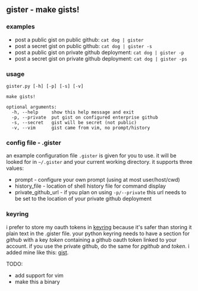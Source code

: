 ## gister - make gists!

### examples
* post a public gist on public github:
`cat dog | gister`
* post a secret gist on public github:
`cat dog | gister -s`
* post a public gist on private github deployment:
`cat dog | gister -p`
* post a secret gist on private github deployment:
`cat dog | gister -ps`

### usage
    gister.py [-h] [-p] [-s] [-v]

    make gists!

    optional arguments:
      -h, --help     show this help message and exit
      -p, --private  put gist on configured enterprise github
      -s, --secret   gist will be secret (not public)
      -v, --vim      gist came from vim, no prompt/history

### config file - .gister
an example configuration file `.gister` is given for you to use. it will be looked for in `~/.gister` and your current working directory. it supports three values:

* prompt - configure your own prompt (using at most user/host/cwd)
* history_file - location of shell history file for command display
* private\_github\_url - if you plan on using `-p/--private` this url needs to be set to the location of your private github deployment

### keyring
i prefer to store my oauth tokens in [keyring](http://pypi.python.org/pypi/keyring) because it's safer than storing it plain text in the .gister file. your python keyring needs to have a section for *github* with a key *token* containing a github oauth token linked to your account. if you use the private github, do the same for *pgithub* and *token*. i added mine like this: [gist](https://gist.github.com/4481060).


TODO:
* add support for vim
* make this a binary
